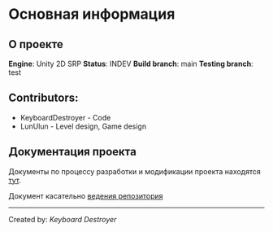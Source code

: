 # Основная информация 
## О проекте 

**Engine**: Unity 2D SRP
**Status**: INDEV
**Build branch**: main
**Testing branch**: test

## Contributors:

- KeyboardDestroyer - Code
- LunUlun - Level design, Game design

## Документация проекта

Документы по процессу разработки и модификации проекта находятся [тут](Docs/MANUAL.md).

Документ касательно [ведения репозитория](CONTRIBUTING.md)

___

Created by: *Keyboard Destroyer*

